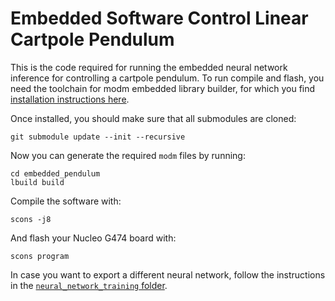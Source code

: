 # Embedded Software Control Linear Cartpole Pendulum

This is the code required for running the embedded neural network inference for controlling a cartpole pendulum.
To run compile and flash, you need the toolchain for modm embedded library builder, for which you find [installation instructions here](https://modm.io/guide/installation/).

Once installed, you should make sure that all submodules are cloned:
```
git submodule update --init --recursive
```
Now you can generate the required `modm` files by running:
```
cd embedded_pendulum
lbuild build
```
Compile the software with:
```
scons -j8
```
And flash your Nucleo G474 board with:
```
scons program
```
In case you want to export a different neural network, follow the instructions in the [`neural_network_training` folder](../neural_network_training/README.md).